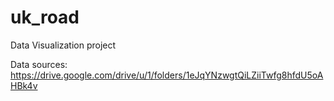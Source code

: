 # uk_road
Data Visualization project

Data sources: https://drive.google.com/drive/u/1/folders/1eJqYNzwgtQiLZiiTwfg8hfdU5oAHBk4v
